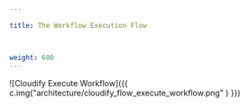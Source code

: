 ```yaml
---

title: The Workflow Execution Flow



weight: 600
---
```



![Cloudify Execute Workflow]({{ c.img("architecture/cloudify_flow_execute_workflow.png" ) }})